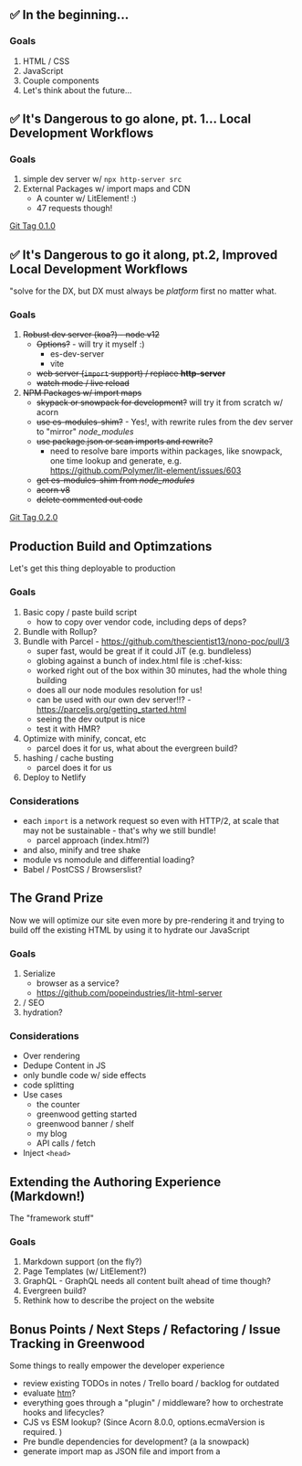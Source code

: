 ## ✅ In the beginning...

### Goals
1. HTML / CSS
1. JavaScript
1. Couple components
1. Let's think about the future...

## ✅ It's Dangerous to go alone, pt. 1... Local Development Workflows

### Goals
1. simple dev server w/ `npx http-server src`
1. External Packages w/ import maps and CDN
    - A counter w/ LitElement!  :)
    - 47 requests though!

[Git Tag 0.1.0](https://github.com/thescientist13/nono-poc/releases/tag/0.1.0)

## ✅ It's Dangerous to go it along, pt.2, Improved Local Development Workflows
"solve for the DX, but DX must always be _platform_ first no matter what.

### Goals
1. ~~Robust dev server (koa?) - node v12~~
    - ~~Options?~~ - will try it myself :)
      - es-dev-server
      - vite
    - ~~web server (`import` support) / replace **http-server**~~
    - ~~watch mode / live reload~~
1. ~~NPM Packages w/ import maps~~
    - ~~skypack or snowpack for development?~~ will try it from scratch w/ acorn
    - ~~use es-modules-shim?~~ - Yes!, with rewrite rules from the dev server to "mirror" _node_modules_
    - ~~use package.json or scan imports and rewrite?~~
      - need to resolve bare imports within packages, like snowpack, one time lookup and generate, e.g. https://github.com/Polymer/lit-element/issues/603
    - ~~get es-modules-shim from _node_modules_~~
    - ~~acorn v8~~
    - ~~delete commented out code~~

[Git Tag 0.2.0](https://github.com/thescientist13/nono-poc/releases/tag/0.2.0)


## Production Build and Optimzations
Let's get this thing deployable to production

### Goals
1. Basic copy / paste build script
    - how to copy over vendor code, including deps of deps?
1. Bundle with Rollup?
1. Bundle with Parcel - https://github.com/thescientist13/nono-poc/pull/3
    - super fast, would be great if it could JiT (e.g. bundleless)
    - globing against a bunch of index.html file is :chef-kiss:
    - worked right out of the box within 30 minutes, had the whole thing building
    - does all our node modules resolution for us!
    - can be used with our own dev server!!? - https://parceljs.org/getting_started.html
    - seeing the dev output is nice
    - test it with HMR?
1. Optimize with minify, concat, etc
    - parcel does it for us, what about the evergreen build?
1. hashing / cache busting
    - parcel does it for us
1. Deploy to Netlify

### Considerations
- each `import` is a network request so even with HTTP/2, at scale that may not be sustainable - that's why we still bundle!
  - parcel approach (index.html?)
- and also, minify and tree shake
- module vs nomodule and differential loading?
- Babel / PostCSS / Browserslist?


## The Grand Prize
Now we will optimize our site even more by pre-rendering it and trying to build off the existing HTML by using it to hydrate our JavaScript

### Goals
1. Serialize 
    - browser as a service?
    - https://github.com/popeindustries/lit-html-server
1. <meta> / SEO
1. hydration?

### Considerations
- Over rendering
- Dedupe Content in JS
- only bundle code w/ side effects
- code splitting
- Use cases
  - the counter
  - greenwood getting started
  - greenwood banner / shelf
  - my blog
  - API calls / fetch
- Inject `<head>`


## Extending the Authoring Experience (Markdown!)
The "framework stuff"

### Goals
1. Markdown support (on the fly?)
1. Page Templates (w/ LitElement?)
1. GraphQL - GraphQL needs all content built ahead of time though?
1. Evergreen build?
1. Rethink how to describe the project on the website


## Bonus Points / Next Steps / Refactoring / Issue Tracking in Greenwood
Some things to really empower the developer experience

- review existing TODOs in notes / Trello board / backlog for outdated
- evaluate [htm](https://github.com/developit/htm)?
- everything goes through a "plugin" / middleware?  how to orchestrate hooks and lifecycles?
- CJS vs ESM lookup? (Since Acorn 8.0.0, options.ecmaVersion is required. )
- Pre bundle dependencies for development? (a la snowpack)
- generate import map as JSON file and import from a <script> tag / path
- serialize during development?  (dev / prod DX parity)
- live reload of Koa server for development
- proxy dev server for API calls
- cache dev server calls, and HMR
- IE11 / Polyfills
- CSS Modules / theming?
- SPA
- SSR
- HTTP/2 for dev server  (streaming dev server?)
- SFC ?  (I guess that's web components already are?)
- Console / debug logging for project
- custom element registry, replace with `export`?
- https://github.com/vitejs/vite#features
- web packaging?
- dev server overlay (with build errors like what would be in the terminal)
- reuse server for serve task